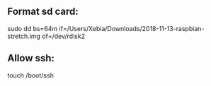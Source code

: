 Format sd card:
---------------

sudo dd bs=64m if=/Users/Xebia/Downloads/2018-11-13-raspbian-stretch.img of=/dev/rdisk2

Allow ssh:
----------

touch /boot/ssh
